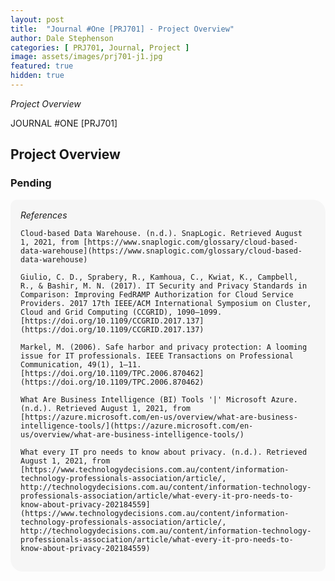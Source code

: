 ```yaml
---
layout: post
title:  "Journal #One [PRJ701] - Project Overview" 
author: Dale Stephenson
categories: [ PRJ701, Journal, Project ]
image: assets/images/prj701-j1.jpg
featured: true
hidden: true
---
```

<i>Project Overview</i>

JOURNAL #ONE [PRJ701]

<h2>Project Overview</h2>

<h3>Pending</h3>

<div style="background-color: #f6f6f6; padding: 1rem; border-radius: 10px 20px; text-indent: 0.5em hanging;"> 
    <i>References</i>

    Cloud-based Data Warehouse. (n.d.). SnapLogic. Retrieved August 1, 2021, from [https://www.snaplogic.com/glossary/cloud-based-data-warehouse](https://www.snaplogic.com/glossary/cloud-based-data-warehouse)

    Giulio, C. D., Sprabery, R., Kamhoua, C., Kwiat, K., Campbell, R., & Bashir, M. N. (2017). IT Security and Privacy Standards in Comparison: Improving FedRAMP Authorization for Cloud Service Providers. 2017 17th IEEE/ACM International Symposium on Cluster, Cloud and Grid Computing (CCGRID), 1090–1099. [https://doi.org/10.1109/CCGRID.2017.137](https://doi.org/10.1109/CCGRID.2017.137)

    Markel, M. (2006). Safe harbor and privacy protection: A looming issue for IT professionals. IEEE Transactions on Professional Communication, 49(1), 1–11. [https://doi.org/10.1109/TPC.2006.870462](https://doi.org/10.1109/TPC.2006.870462)

    What Are Business Intelligence (BI) Tools '|' Microsoft Azure. (n.d.). Retrieved August 1, 2021, from [https://azure.microsoft.com/en-us/overview/what-are-business-intelligence-tools/](https://azure.microsoft.com/en-us/overview/what-are-business-intelligence-tools/)

    What every IT pro needs to know about privacy. (n.d.). Retrieved August 1, 2021, from [https://www.technologydecisions.com.au/content/information-technology-professionals-association/article/, http://technologydecisions.com.au/content/information-technology-professionals-association/article/what-every-it-pro-needs-to-know-about-privacy-202184559](https://www.technologydecisions.com.au/content/information-technology-professionals-association/article/, http://technologydecisions.com.au/content/information-technology-professionals-association/article/what-every-it-pro-needs-to-know-about-privacy-202184559)
</div>

